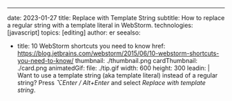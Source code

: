 ---
date: 2023-01-27
title: Replace with Template String
subtitle: How to replace a regular string with a template literal in WebStorm.
technologies: [javascript]
topics: [editing]
author: er
seealso:
- title: 10 WebStorm shortcuts you need to know
  href: https://blog.jetbrains.com/webstorm/2015/06/10-webstorm-shortcuts-you-need-to-know/
thumbnail: ./thumbnail.png
cardThumbnail: ./card.png
animatedGif:
  file: ./tip.gif
  width: 600
  height: 300
leadin: |
  Want to use a template string (aka template literal) instead of a regular string? Press _⌥Enter / Alt+Enter_ and select _Replace with template string_.
